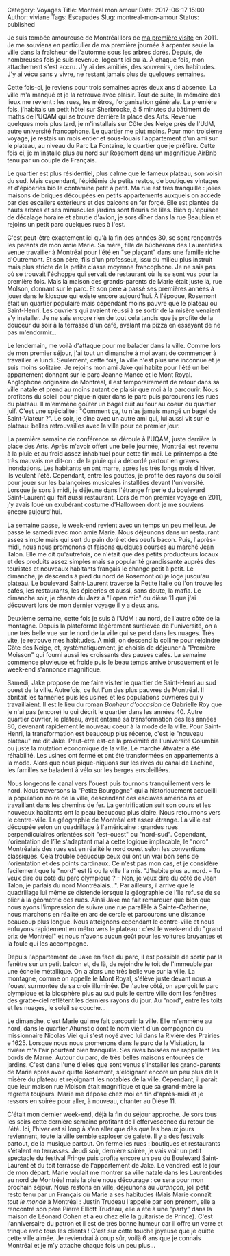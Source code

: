 Category: Voyages
Title: Montréal mon amour
Date: 2017-06-17 15:00
Author: viviane
Tags: Escapades
Slug: montreal-mon-amour
Status: published

Je suis tombée amoureuse de Montréal lors de [ma première visite](http://www.viviane-voyages.com/tag/montreal-et-quebec.html) en 2011. Je me souviens en particulier de ma première journée à arpenter seule la ville dans la fraîcheur de l'automne sous les arbres dorés. Depuis, de nombreuses fois je suis revenue, logeant ici ou là. À chaque fois, mon attachement s'est accru. J'y ai des amitiés, des souvenirs, des habitudes. J'y ai vécu sans y vivre, ne restant jamais plus de quelques semaines. 

Cette fois-ci, je reviens pour trois semaines après deux ans d'absence. La ville m'a manqué et je la retrouve avec plaisir. Tout de suite, la mémoire des lieux me revient : les rues, les métros, l'organisation générale. La première fois, j'habitais un petit hôtel sur Sherbrooke, à 5 minutes du bâtiment de maths de l'UQAM qui se trouve derrière la place des Arts. Revenue quelques mois plus tard, je m'installais sur Côte des Neige près de l'UdM, autre université francophone. Le quartier me plut moins. Pour mon troisième voyage, je restais un mois entier et sous-louais l'appartement d'un ami sur le plateau, au niveau du Parc La Fontaine, le quartier que je préfère. Cette fois ci, je m'installe plus au nord sur Rosemont dans un magnifique AirBnb tenu par un couple de Français.

Le quartier est plus résidentiel, plus calme que le fameux plateau, son voisin du sud. Mais cependant, l'épidémie de petits restos, de boutiques vintages et d'épiceries bio le contamine petit à petit. Ma rue est très tranquille : jolies maisons de briques découpées en petits appartements auxquels on accède par des escaliers extérieurs et des balcons en fer forgé. Elle est plantée de hauts arbres et ses minuscules  jardins sont fleuris de lilas. Bien qu'epuisée de décalage horaire et abrutie d'avion, je sors dîner dans la rue Beaubien et rejoins un petit parc quelques rues à l'est. 

C'est peut-être exactement ici qu'à la fin des années 30, se sont rencontrés les parents de mon amie Marie. Sa mère, fille de bûcherons des Laurentides venue travailler à Montréal pour l'été en "se plaçant" dans une famille riche d'Outremont. Et son père, fils d'un professeur, issu du milieu plus instruit mais plus stricte de la petite classe moyenne francophone. Je ne sais pas où se trouvait l'échoppe qui servait de restaurant où ils se sont vus pour la première fois. Mais la maison des grands-parents de Marie était juste là, rue Molson, donnant sur le parc. Et son père a passé ses premières années à jouer dans le kiosque qui existe encore aujourd'hui. À l'époque, Rosemont était un quartier populaire mais cependant moins pauvre que le plateau ou Saint-Henri. Les ouvriers qui avaient réussi à se sortir de la misère venaient s'y installer. Je ne sais encore rien de tout cela tandis que je profite de la douceur du soir à la terrasse d'un café, avalant ma pizza en essayant de ne pas m'endormir...

Le lendemain, me voilà d'attaque pour me balader dans la ville. Comme lors de mon premier séjour, j'ai tout un dimanche à moi avant de commencer à travailler le lundi. Seulement, cette fois, la ville n'est plus une inconnue et je suis moins solitaire. Je rejoins mon ami Jake qui habite pour l'été un bel appartement donnant sur le parc Jeanne Mance et le Mont Royal. Anglophone originaire de Montréal, il est temporairement de retour dans sa ville natale et prend au moins autant de plaisir que moi à la parcourir. Nous profitons du soleil pour pique-niquer dans le parc puis parcourons les rues du plateau. Il m'emmène goûter un bagel cuit au four au coeur du quartier juif. C'est une spécialité : "Comment ça, tu n'as jamais mangé un bagel de Saint-Viateur ?". Le soir, je dîne avec un autre ami qui, lui aussi vit sur le plateau: belles retrouvailles avec la ville pour ce premier jour.

La première semaine de conférence se déroule à l'UQAM, juste derrière la place des Arts. Après m'avoir offert une belle journée, Montréal est revenu à la pluie et au froid assez inhabituel pour cette fin mai. Le printemps a été très mauvais me dit-on : de la pluie qui a débordé partout en graves inondations. Les habitants en ont marre, après les très longs mois d'hiver, ils veulent l'été. Cependant, entre les gouttes, je profite des rayons du soleil pour jouer sur les balançoires musicales installées devant l'université. Lorsque je sors à midi, je déjeune dans l'étrange friperie du boulevard Saint-Laurent qui fait aussi restaurant. Lors de mon premier voyage en 2011, j'y avais loué un exubérant costume d'Halloween dont je me souviens encore aujourd'hui.

La semaine passe, le week-end revient avec un temps un peu meilleur. Je passe le samedi avec mon amie Marie. Nous déjeunons dans un restaurant assez simple mais qui sert du pain doré et des oeufs bacon. Puis, l'après-midi, nous nous promenons et faisons quelques courses au marché Jean Talon. Elle me dit qu'autrefois, ce n'était que des petits producteurs locaux et des produits assez simples mais sa popularité grandissante auprès des touristes et nouveaux habitants français le change petit à petit. Le dimanche, je descends à pied du nord de Rosemont où je loge jusqu'au plateau. Le boulevard Saint-Laurent traverse la Petite Italie où l'on trouve les cafés, les restaurants, les épiceries et aussi, sans doute, la mafia. Le dimanche soir, je chante du Jazz à "l'open mic" du dièse 11 que j'ai découvert lors de mon dernier voyage il y a deux ans.

Deuxième semaine, cette fois je suis à l'UdM : au nord, de l'autre côté de la montagne. Depuis la plateforme légèrement surélevée de l'université, on a une très belle vue sur le nord de la ville qui se perd dans les nuages. Très vite, je retrouve mes habitudes. À midi, on descend la colline pour rejoindre Côte des Neige, et, systématiquement, je choisis de déjeuner à "Première Moisson" qui fourni aussi les croissants des pauses cafés. La semaine commence pluvieuse et froide puis le beau temps arrive brusquement et le week-end s'annonce magnifique.

Samedi, Jake propose de me faire visiter le quartier de Saint-Henri au sud ouest de la ville. Autrefois, ce fut l'un des plus pauvres de Montréal. Il abritait les tanneries puis les usines et les populations ouvrières qui y travaillaient. Il est le lieu du roman *Bonheur d'occasion* de Gabrielle Roy que je n'ai pas (encore) lu qui décrit le quartier dans les années 40. Autre quartier ouvrier, le plateau, avait entamé sa transformation dès les années 80, devenant rapidement le nouveau coeur à la mode de la ville. Pour Saint-Henri, la transformation est beaucoup plus récente, c'est le "nouveau plateau" me dit Jake. Peut-être est-ce la proximité de l'université Columbia ou juste la mutation économique de la ville. Le marché Atwater a été réhabilité. Les usines ont fermé et ont été transformées en appartements à la mode. Alors que nous pique-niquons sur les rives du canal de Lachine, les familles se baladent à vélo sur les berges ensoleillées. 

Nous longeons le canal vers l'ouest puis tournons tranquillement vers le nord. Nous traversons la "Petite Bourgogne" qui a historiquement accueilli la population noire de la ville, descendant des esclaves américains et travaillant dans les chemins de fer. La gentrification suit son cours et les nouveaux habitants ont la peau beaucoup plus claire. Nous retournons vers le centre-ville. La géographie de Montréal est assez étrange. La ville est découpée selon un quadrillage à l'américaine : grandes rues perpendiculaires orientées soit "est-ouest" ou "nord-sud". Cependant, l'orientation de l'île s'adaptant mal à cette logique implacable, le "nord" Montréalais des rues est en réalité le nord ouest selon les conventions classiques. Cela trouble beaucoup ceux qui ont un vrai bon sens de l'orientation et des points cardinaux. Ce n'est pas mon cas, et je considère facilement que le "nord" est là ou la ville l'a mis. "J'habite plus au nord. - Tu veux dire du côté du parc olympique ? - Non, je veux dire du côté de Jean Talon, je parlais du nord Montréalais…". Par ailleurs, il arrive que le quadrillage lui même se distende lorsque la géographie de l'île refuse de se plier à la géométrie des rues. Ainsi Jake me fait remarquer que bien que nous ayons l'impression de suivre une rue parallèle à Sainte-Catherine, nous marchons en réalité en arc de cercle et parcourons une distance beaucoup plus longue. Nous atteignons cependant le centre-ville et nous enfuyons rapidement en métro vers le plateau : c'est le week-end du "grand prix de Montréal" et nous n'avons aucun goût pour les voitures bruyantes et la foule qui les accompagne.

Depuis l'appartement de Jake en face du parc, il est possible de sortir par la fenêtre sur un petit balcon et, de là, de rejoindre le toit de l'immeuble par une échelle métallique. On a alors une très belle vue sur la ville. La montagne, comme on appelle le Mont Royal, s'élève juste devant nous à l'ouest surmontée de sa croix illuminée. De l'autre côté, on aperçoit le parc olympique et la biosphère plus au sud puis le centre ville dont les fenêtres des gratte-ciel reflètent les derniers rayons du jour. Au "nord", entre les toits et les nuages, le soleil se couche…

Le dimanche, c'est Marie qui me fait parcourir la ville. Elle m'emmène au nord, dans le quartier Ahunstic dont le nom vient d'un compagnon du missionnaire Nicolas Viel qui s'est noyé avec lui dans la Rivière des Prairies e 1625. Lorsque nous nous promenons dans le parc de la Visitation, la rivière m'a l'air pourtant bien tranquille. Ses rives boisées me rappellent les bords de Marne. Autour du parc, de très belles maisons entourées de jardins. C'est dans l'une d'elles que sont venus s'installer les grand-parents de Marie après avoir quitté Rosemont, s'éloignant encore un peu plus de la misère du plateau et rejoignant les notables de la ville. Cependant, il parait que leur maison rue Molson était magnifique et que sa grand-mère la regretta toujours. Marie me dépose chez moi en fin d'après-midi et je ressors en soirée pour aller, à nouveau, chanter au Dièse 11.

C'était mon dernier week-end, déjà la fin du séjour approche. Je sors tous les soirs cette dernière semaine profitant de l'effervescence du retour de l'été. Ici, l'hiver est si long à s'en aller que dès que les beaux jours reviennent, toute la ville semble exploser de gaieté. Il y a des festivals partout, de la musique partout. On ferme les rues : boutiques et restaurants s'étalent en terrasses. Jeudi soir, dernière soirée, je vais voir un petit spectacle du festival Fringe puis profite encore un peu du Boulevard Saint-Laurent et du toit terrasse de l'appartement de Jake. Le vendredi est le jour de mon départ. Marie voulait me montrer sa ville natale dans les Laurentides au nord de Montréal mais la pluie nous décourage : ce sera pour mon prochain séjour. Nous restons en ville, déjeunons au *Jurançon*, joli petit resto tenu par un Français où Marie a ses habitudes (Mais Marie connaît *tout le monde* à Montréal : Justin Trudeau l'appelle par son prénom, elle a rencontré son père Pierre Elliott Trudeau, elle a été à une "party" dans la maison de Léonard Cohen et a eu chez elle la guitariste de Prince). C'est l'anniversaire du patron et il est de très bonne humeur car il offre un verre et trinque avec tous les clients ! C'est sur cette touche joyeuse que je quitte cette ville aimée. Je reviendrai à coup sûr, voilà 6 ans que je connais Montréal et je m'y attache chaque fois un peu plus...
